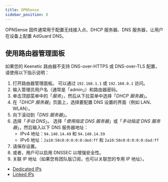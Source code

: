 ```yaml
---
title: OPNSense
sidebar_position: 8
---
```


OPNSense 固件通常用于配置无线接入点、DHCP 服务器、DNS 服务器，让用户在设备上配置 AdGuard DNS。

## 使用路由器管理面板

如果您的 Keenetic 路由器不支持 DNS-over-HTTPS 或 DNS-over-TLS 配置，请使用以下指示说明：

1. 打开路由器管理面板。 可以通过 `192.168.1.1` 或 `192.168.0.1` 访问。
2. 输入管理员用户名（通常是「admin」）和路由器密码。
3. 单击顶部菜单中的「_服务_」，然后从下拉菜单中选择「_DHCP 服务器_」。
4. 在「_DHCP 服务器_」页面上，选择要配置 DNS 设置的界面（例如 LAN、WLAN）。
5. 向下滚动到「_DNS 服务器_」。
6. 选择「_手动 DNS_」。 选择「_使用指定 DNS 服务器_」或「_手动指定 DNS 服务器_」，然后输入以下 DNS 服务器地址：
   - IPv4 地址：`94.140.14.49` 和 `94.140.14.59`
   - IPv6 地址：`2a10:50c0:0:0:0:0:ded:ff` 和 `2a10:50c0:0:0:0:0:dad:ff`
7. 请保存设置。
8. 或者，用户可以启用 DNSSEC 以增强安全性。
9. 关联 IP 地址（如果您有团队版订阅，也可以关联您的专用 IP 地址）。

- [Dedicated IPs](/private-dns/connect-devices/other-options/dedicated-ip.md)
- [Linked IPs](/private-dns/connect-devices/other-options/linked-ip.md)
